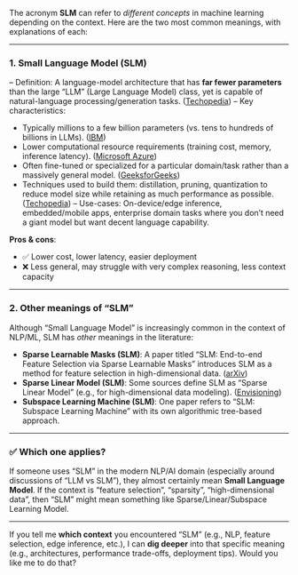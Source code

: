 The acronym **SLM** can refer to *different concepts* in machine learning depending on the context. Here are the two most common meanings, with explanations of each:

---

### 1. **Small Language Model (SLM)**

– Definition: A language-model architecture that has **far fewer parameters** than the large “LLM” (Large Language Model) class, yet is capable of natural-language processing/generation tasks. ([Techopedia][1])
– Key characteristics:

* Typically millions to a few billion parameters (vs. tens to hundreds of billions in LLMs). ([IBM][2])
* Lower computational resource requirements (training cost, memory, inference latency). ([Microsoft Azure][3])
* Often fine-tuned or specialized for a particular domain/task rather than a massively general model. ([GeeksforGeeks][4])
* Techniques used to build them: distillation, pruning, quantization to reduce model size while retaining as much performance as possible. ([Techopedia][1])
  – Use-cases: On-device/edge inference, embedded/mobile apps, enterprise domain tasks where you don’t need a giant model but want decent language capability.

**Pros & cons**:

* ✅ Lower cost, lower latency, easier deployment
* ❌ Less general, may struggle with very complex reasoning, less context capacity

---

### 2. **Other meanings of “SLM”**

Although “Small Language Model” is increasingly common in the context of NLP/ML, SLM has *other* meanings in the literature:

* **Sparse Learnable Masks (SLM)**: A paper titled “SLM: End-to-end Feature Selection via Sparse Learnable Masks” introduces SLM as a method for feature selection in high-dimensional data. ([arXiv][5])
* **Sparse Linear Model (SLM)**: Some sources define SLM as “Sparse Linear Model” (e.g., for high-dimensional data modeling). ([Envisioning][6])
* **Subspace Learning Machine (SLM)**: One paper refers to “SLM: Subspace Learning Machine” with its own algorithmic tree-based approach. 

---

### ✅ Which one applies?

If someone uses “SLM” in the modern NLP/AI domain (especially around discussions of “LLM vs SLM”), they almost certainly mean **Small Language Model**.
If the context is “feature selection”, “sparsity”, “high-dimensional data”, then “SLM” might mean something like Sparse/Linear/Subspace Learning Model.

---

If you tell me **which context** you encountered “SLM” (e.g., NLP, feature selection, edge inference, etc.), I can **dig deeper** into that specific meaning (e.g., architectures, performance trade-offs, deployment tips). Would you like me to do that?

[1]: https://www.techopedia.com/definition/small-language-model-slm?utm_source=chatgpt.com "What is a Small Language Model (SLM)? Definition & Examples"
[2]: https://www.ibm.com/think/topics/small-language-models?utm_source=chatgpt.com "What are Small Language Models (SLM)? | IBM"
[3]: https://azure.microsoft.com/en-us/resources/cloud-computing-dictionary/what-are-small-language-models?utm_source=chatgpt.com "What Are Small Language Models (SLMs)? | Microsoft Azure"
[4]: https://www.geeksforgeeks.org/artificial-intelligence/llms-vs-slms-comparative-analysis-of-language-model-architectures/?utm_source=chatgpt.com "LLMs vs. SLMs : Comparative Analysis of Language Model Architectures - GeeksforGeeks"
[5]: https://arxiv.org/abs/2304.03202?utm_source=chatgpt.com "SLM: End-to-end Feature Selection via Sparse Learnable Masks"
[6]: https://www.envisioning.io/vocab/slm-sparse-linear-model?utm_source=chatgpt.com "SLM (Sparse Linear Model) | Envisioning Vocab"
